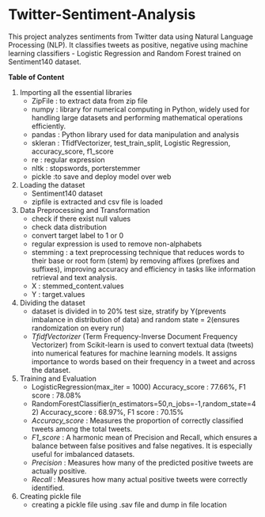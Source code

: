 # Twitter-Sentiment-Analysis
This project analyzes sentiments from Twitter data using Natural Language Processing (NLP). It classifies tweets as positive, negative using machine learning classifiers - Logistic Regression and Random Forest trained on Sentiment140 dataset.

**Table of Content**

1. Importing all the essential libraries
    - ZipFile : to extract data from zip file
    - numpy : library for numerical computing in Python, widely used for handling large datasets and performing mathematical operations efficiently.
    - pandas : Python library used for data manipulation and analysis
    - skleran : TfidfVectorizer, test_train_split, Logistic Regression, accuracy_score, f1_score
    - re : regular expression
    - nltk : stopswords, porterstemmer
    - pickle :to save and deploy model over web
2. Loading the dataset
    - Sentiment140 dataset
    - zipfile is extracted and csv file is loaded
3. Data Preprocessing and Transformation
    - check if there exist null values
    - check data distribution
    - convert target label to 1 or 0
    - regular expression is used to remove non-alphabets
    - stemming : a text preprocessing technique that reduces words to their base or root form (stem) by removing affixes (prefixes and suffixes), improving accuracy and efficiency in tasks like information retrieval and text analysis.
    - X : stemmed_content.values
    - Y : target.values
4. Dividing the dataset
    - dataset is divided in to 20% test size, stratify by Y(prevents imbalance in distribution of data) and random state = 2(ensures randomization on every run)
    - _TfidfVectorizer_ (Term Frequency-Inverse Document Frequency Vectorizer) from Scikit-learn is used to convert textual data (tweets) into numerical features for machine learning models. It assigns importance to words based on their frequency in a tweet and across the dataset.
5. Training and Evaluation
    - LogisticRegression(max_iter = 1000) Accuracy_score : 77.66%, F1 score : 78.08%
    - RandomForestClassifier(n_estimators=50,n_jobs=-1,random_state=42) Accuracy_score : 68.97%, F1 score : 70.15%
    - _Accuracy_score_ : Measures the proportion of correctly classified tweets among the total tweets.
    - _F1_score_ : A harmonic mean of Precision and Recall, which ensures a balance between false positives and false negatives. It is especially useful for imbalanced datasets.
    - _Precision_ : Measures how many of the predicted positive tweets are actually positive.
    - _Recall_ : Measures how many actual positive tweets were correctly identified.
7. Creating pickle file
   - creating a pickle file using .sav file and dump in file location
